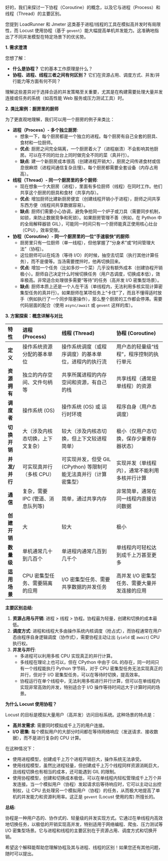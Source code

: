好的，我们来探讨一下协程（Coroutine）的概念，以及它与进程（Process）和线程（Thread）的主要区别。

您提到 LoadRunner 和 Jmeter 这类基于进程/线程的工具在模拟高并发时有局限性，而 Locust 使用协程（基于 `gevent`）能大幅提高单机并发能力。这准确地指出了不同并发模型在特定场景下的优劣势。

**1. 需求澄清**

您想了解：

- **什么是协程？** 它的基本工作原理是什么？
- **协程、进程、线程三者之间有何区别？** 它们在资源占用、调度方式、并发/并行能力等方面有何不同？

理解这些差异对于选择合适的并发策略至关重要，尤其是在构建需要处理大量并发连接或任务的系统（如高性能 Web 服务或压力测试工具）时。

**2. 类比案例：厨房里的厨师**

为了更直观地理解，我们可以用一个厨房的例子来类比：

- **进程（Process）- 多个独立厨房**:
  - 想象一下，每个厨房都是一个独立的进程。每个厨房有自己全套的厨具、食材和一位厨师。
  - **优点**: 厨房之间完全隔离，一个厨房着火了（进程崩溃）不会影响其他厨房。可以在不同的灶台上同时做完全不同的菜（真并行）。
  - **缺点**: 建一个新厨房成本很高（创建进程开销大），厨房之间传递食材或信息很麻烦（进程间通信复杂且慢）。每个厨房都需要全套设备（内存占用高）。
- **线程（Thread）- 同一个厨房里的多个厨师**:
  - 现在想象一个大厨房（进程），里面有多位厨师（线程）在同时工作。他们共享这个厨房的厨具和食材（共享内存）。
  - **优点**: 增加厨师比建新厨房便宜（创建线程开销小于进程），厨师之间共享东西方便（线程间共享数据容易）。
  - **缺点**: 厨师们需要小心协调，避免争抢同一个炉子或刀具（需要同步机制，如锁，来防止数据竞争和死锁）。如果厨房管理不善（例如，在 Python 中的全局解释器锁 GIL），可能同一时间只有一个厨师能真正使用核心灶台（CPU），效率受限。
- **协程（Coroutine）- 同一个厨房里的一位“手速极快”的厨师**:
  - 厨房里只有一位厨师（单一线程），但他掌握了“分身术”或“时间管理大法”（协程）。
  - 这位厨师可以在炖汤（等待 I/O）的时候，抽空去切菜（执行其他计算任务），而不是傻等。当汤需要搅拌时，他再切换回来。
  - **优点**: 增加一个任务（比如多炒一个菜）几乎没有额外成本（创建协程开销极小）。厨师自己决定什么时候切换任务（用户态调度，切换成本低），效率极高。非常适合处理很多需要“等待”的任务（高并发 I/O 密集型场景）。
  - **缺点**: 厨师本质上还是一个人在干活（单线程内，无法利用多核实现计算密集型任务的真并行）。如果厨师在某项任务上“卡住”了，而且不懂得适时放手（例如执行了一个同步阻塞操作），那么整个厨房的工作都会停滞。需要代码层面的配合（使用 `async/await` 或 `gevent` 这样的库）。

**3. 方案探索：概念详解与对比**

| 特性          | 进程 (Process)                    | 线程 (Thread)                                                     | 协程 (Coroutine)                               |
| :------------ | :-------------------------------- | :---------------------------------------------------------------- | :--------------------------------------------- |
| **定义**      | 操作系统资源分配的基本单位        | 操作系统调度（或程序调度）的基本单位，进程内的执行流              | 用户态的轻量级“线程”，程序控制的执行单元       |
| **资源拥有**  | 独立的内存空间、文件句柄等        | 共享所属进程的内存空间和资源，有自己的栈                          | 共享线程（通常是单线程）的资源                 |
| **调度者**    | 操作系统 (OS)                     | 操作系统 (OS) 或 运行时环境                                       | 程序自身（用户态调度）                         |
| **切换开销**  | 大（涉及内核态切换，上下文复杂）  | 较大（涉及内核态切换，但上下文较进程简单）                        | 极小（仅用户态切换，保存少量寄存器状态）       |
| **并发/并行** | 可实现真并行（多核 CPU）          | 可实现并发，但受 GIL (CPython) 等限制可能无法真并行（计算密集型） | 实现并发（单线程内），通常不能利用多核并行计算 |
| **通信**      | 复杂，需要 IPC (管道、消息队列等) | 简单，通过共享内存                                                | 非常简单，通常在同一线程内直接访问数据         |
| **创建开销**  | 大                                | 较大                                                              | 极小                                           |
| **数量级**    | 单机通常几十到几百个              | 单进程内通常几百到几千个                                          | 单线程内可轻松达到成千上万甚至更多             |
| **适用场景**  | CPU 密集型任务、需要隔离的应用    | I/O 密集型任务、需要共享数据的并发任务                            | 高并发 I/O 密集型任务、需要大量并发连接的应用  |

**主要区别总结:**

1.  **资源占用与开销**: 进程 > 线程 > 协程。协程最为轻量，创建和切换的成本最低。
2.  **调度方式**: 进程和线程大多由操作系统内核调度（抢占式），而协程通常在用户态由程序自身逻辑调度（协作式），需要协程主动让出 (`yield` 或 `await`) CPU 执行权。
3.  **并发与并行**:
    - 多进程可以利用多核 CPU 实现真正的并行计算。
    - 多线程在理论上也可以，但在 CPython 中由于 GIL 的存在，同一时间只有一个线程能执行 Python 字节码，对于 CPU 密集型任务无法实现真正的并行，但对于 I/O 密集型任务，可以在等待时切换，提高效率。
    - 协程运行在单个线程中，无法利用多核进行并行计算，但可以在单线程内实现非常高效的并发，特别适合于 I/O 操作等待时间远大于计算时间的场景。

**为什么 Locust 使用协程？**

Locust 的目标是模拟大量用户（高并发）访问目标系统。这种场景的特点是：

- **高并发需求**: 需要同时模拟成千上万的用户连接。
- **I/O 密集**: 每个模拟用户的大部分时间都在等待网络响应（发送请求、接收数据），而不是进行复杂的 CPU 计算。

在这种情况下：

- 使用进程模型，创建成千上万个进程开销巨大，操作系统无法承受。
- 使用线程模型，虽然比进程轻量，但创建成千上万个线程同样资源消耗巨大，且线程切换也有相当的成本，还可能遇到 GIL 的限制。
- 使用协程模型，创建和切换成本极低，可以在单线程内轻松管理成千上万个并发连接。当一个模拟用户（协程）发起请求后等待响应时，它可以主动让出控制权，让 CPU 去处理另一个模拟用户（协程）的任务，从而极大地提高了单机的并发能力和资源利用率。这正是 `gevent` (Locust 使用的库) 所擅长的。

**总结:**

协程是一种用户态的、协作式的、轻量级的并发实现方式。它通过在单线程内高效地切换任务，以极低的开销实现高并发，特别适用于网络编程、爬虫、压力测试等 I/O 密集型场景。它与进程和线程的主要区别在于资源占用、调度方式和切换开销。

希望这个解释能帮助您理解协程及其与进程、线程的区别！如果您还有其他问题，随时可以提出。
